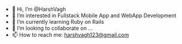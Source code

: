 - 👋 Hi, I’m @HarshVagh
- 👀 I’m interested in Fullstack Mobile App and WebApp Development
- 🌱 I’m currently learning Ruby on Rails
- 💞️ I’m looking to collaborate on ...
- 📫 How to reach me: harshvagh123@gmail.com

<!---
HarshVagh/HarshVagh is a ✨ special ✨ repository because its `README.md` (this file) appears on your GitHub profile.
You can click the Preview link to take a look at your changes.
--->
